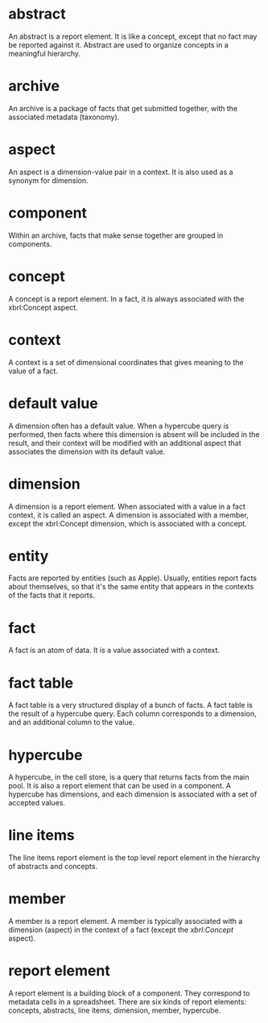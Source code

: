 # abstract
An abstract is a report element. It is like a concept, except that no fact may be reported against it. Abstract are used to organize concepts in a meaningful hierarchy.

# archive
An archive is a package of facts that get submitted together, with the associated metadata (taxonomy).

# aspect
An aspect is a dimension-value pair in a context. It is also used as a synonym for dimension.

# component
Within an archive, facts that make sense together are grouped in components.

# concept
A concept is a report element. In a fact, it is always associated with the xbrl:Concept aspect.

# context
A context is a set of dimensional coordinates that gives meaning to the value of a fact.

# default value
A dimension often has a default value. When a hypercube query is performed, then facts where this dimension is absent will be included in the result, and their context will be modified with an additional aspect that associates the dimension with its default value.

# dimension
A dimension is a report element. When associated with a value in a fact context, it is called an aspect. A dimension is associated with a member, except the xbrl:Concept dimension, which is associated with a concept.

# entity
Facts are reported by entities (such as Apple). Usually, entities report facts about themselves, so that it's the same entity that appears in the contexts of the facts that it reports.

# fact
A fact is an atom of data. It is a value associated with a context.

# fact table
A fact table is a very structured display of a bunch of facts. A fact table is the result of a hypercube query. Each column corresponds to a dimension, and an additional column to the value.

# hypercube
A hypercube, in the cell store, is a query that returns facts from the main pool. It is also a report element that can be used in a component. A hypercube has dimensions, and each dimension is associated with a set of accepted values.

# line items
The line items report element is the top level report element in the hierarchy of abstracts and concepts.

# member
A member is a report element. A member is typically associated with a dimension (aspect) in the context of a fact (except the *xbrl:Concept* aspect).

# report element
A report element is a building block of a component. They correspond to metadata cells in a spreadsheet. There are six kinds of report elements: concepts, abstracts, line items, dimension, member, hypercube.
